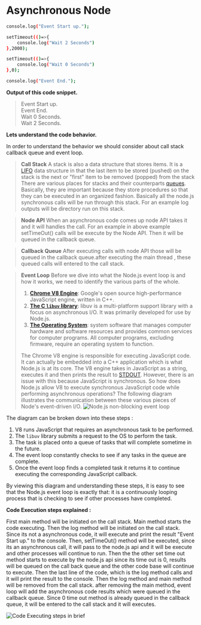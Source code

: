 # Asynchronous Node

```sh
console.log("Event Start up.");

setTimeout(()=>{
	console.log("Wait 2 Seconds")
},2000);

setTimeout(()=>{
	console.log("Wait 0 Seconds")
},0);

console.log("Event End.");
```
**Output of this code snippet.**

> Event Start up.<br/>
Event End. <br/>
Wait 0 Seconds. <br/>
Wait 2 Seconds.

**Lets understand the code behavior.**

In order to understand the behavior we should consider about call stack callback queue and event loop. 

> **Call Stack**
A stack is also a data structure that stores items. It is a [LIFO](http://www.i-programmer.info/babbages-bag/263-stacks.html) data structure in that the last item to be stored (pushed) on the stack is the next or "first" item to be removed (popped) from the stack 
There are various places for stacks and their counterparts [queues](https://en.wikipedia.org/wiki/Queue_(abstract_data_type)). Basically, they are important because they store procedures so that they can be executed in an organized fashion.
Basically all the node.js synchronous calls will be run through this stack. For an example log outputs will be directory run on this stack.

  > **Node API**
  > When an asynchronous code comes up node API takes it and it will handles the call. For an example in above example setTimeOut() calls will be execute by the Node API. Then it will be queued in the callback queue.

> **Callback Queue**
> After executing calls with node API those will be queued in the callback queue.after executing the main thread , these queued calls will entered to the call stack.

> **Event Loop**
> Before we dive into what the Node.js event loop is and how it works, we need to identify the various parts of the whole.
> 1.  **[Chrome V8 Engine](https://developers.google.com/v8/)**: Google's open source high-performance JavaScript engine, written in C++.
> 1.  **[The C  `libuv`  library](http://docs.libuv.org/en/v1.x/)**: libuv is a multi-platform support library with a focus on asynchronous I/O. It was primarily developed for use by Node.js.
> 1.  **[The Operating System](https://en.wikipedia.org/wiki/Operating_system)**: system software that manages computer hardware and software resources and provides common services for computer programs. All computer programs, excluding firmware, require an operating system to function.
> 
> The Chrome V8 engine is responsible for executing JavaScript code. It can actually be embedded into a C++ application which is what Node.js is at its core. The V8 engine takes in JavaScript as a string, executes it and then prints the result to [STDOUT](http://stackoverflow.com/questions/3385201/confused-about-stdin-stdout-and-stderr). However, there is an issue with this because JavaScript is synchronous. So how does Node.js allow V8 to execute synchronous JavaScript code while performing asynchronous operations?
> The following diagram illustrates the communication between these various pieces of Node's event-driven I/O.
>![Node.js non-blocking event loop](https://i.ibb.co/Ld9JQT9/Capture1.png%22%20alt=%22Capture1)

The diagram can be broken down into these steps : 
1.  V8 runs JavaScript that requires an asynchronous task to be performed.
2.  The  `libuv`  library submits a request to the OS to perform the task.
3.  The task is placed onto a queue of tasks that will complete sometime in the future.
4.  The event loop constantly checks to see if any tasks in the queue are complete.
5.  Once the event loop finds a completed task it returns it to continue executing the corresponding JavaScript callback.

By viewing this diagram and understanding these steps, it is easy to see that the Node.js event loop is exactly that: it is a continuously looping process that is checking to see if other processes have completed.


**Code Execution steps explained :**

First  main method will be initiated on the call stack. Main method starts the code executing. Then the log method will be initiated on the call stack. Since its not a asynchronous code, it will execute and print the result "Event Start up." to the console. 
Then, setTimeOut() method will be executed, since its an asynchronous call, it will pass to the node.js api and it will be execute and other processes will continue to run. Then the the other set time out method starts to execute by the node.js api since its time out is 0, results will be queued on the call back queue and the other code base will continue to execute. Then the last line of  the code, which is the log method calls and it will print the result to the console. Then the log method and main method will be removed from the call stack. after removing the main method, event loop will add the asynchronous code results which were queued in the callback queue. Since 0 time out method is already queued in the callback queue, it will be entered to the call stack and it will executes.

![Code Executing steps in brief](https://i.ibb.co/Fn7gNHT/Untitled-Diagram-2.png)
